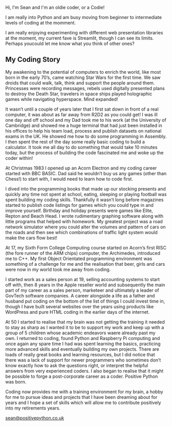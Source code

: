Hi, I'm Sean and I'm an oldie coder, or a Codie!

I am really into Python and am busy moving from beginner to intermediate levels of coding at the momment. 

I am really enjoying experimenting with different web presentation libraries at the moment, my current fave is Streamlit, though I can see its limits.  Perhaps youcould let me know what you think of other ones?

## My Coding Story

My awakening to the potential of computers to enrich the world, like most born in the early 70’s, came watching Star Wars for the first time. We saw droids that could walk, talk, think and support the people around them. Princesses were recording messages, rebels used digitally presented plans to destroy the Death Star, travelers in space ships played holographic games while navigating hyperspace. Mind expanded!

It wasn’t until a couple of years later that I first sat down in front of a real computer, it was about as far away from R2D2 as you could get! I was ill one day and off school and my Dad took me to his work (at the University of Cambridge) and showed me a huge terminal that had just been installed in his offices to help his team load, process and publish datasets on national exams in the UK. He showed me how to do some programming in Assembly. I then spent the rest of the day some really basic coding to build a calculator. It took me all day to do something that would take 10 minutes today, but the process of building the code fascinated me and woke up the coder within!

At Christmas 1983 I opened up an Acorn Electron and my coding career started with BBC BASIC. Dad said he wouldn’t buy us any games (other than Chess!) to start with, I would need to learn how to code first.

I dived into the programming books that made up our stocking presents and quickly any time not spent at school, eating, sleeping or playing football was spent building my coding skills. Thankfully it wasn’t long before magazines started to publish code listings for games which you could type in and improve yourself. Birthday and holiday presents were games like Elite, Repton and Beach Head. I wrote rudimentary graphing software along with little programs that helped with homework. My greatest project was a road network simulator where you could alter the volumes and pattern of cars on the roads and then see which combinations of traffic light system would make the cars flow best!

At 17, my Sixth Form College Computing course started on Acorn’s first RISC (the fore runner of the ARM chips) computer, the Archimedes, introduced me to C++. My first Object Orientated programming environment was something of a challenge for me and the realisation that beer, girls and cars were now in my world took me away from coding.

I started work as a sales person at 19, selling accounting systems to start off with, then 8 years in the Apple reseller world and subsequently the main part of my career as a sales person, marketeer and ultimately a leader of GovTech software companies. A career alongside a life as a father and husband put coding on the bottom of the list of things I could invest time in, though I have built several websites over the years using products like WordPress and pure HTML coding in the earlier days of the internet.

At 50 I started to realise that my brain was not getting the training it needed to stay as sharp as I wanted it to be to support my work and keep up with a group of 5 children whose academic endeavors waere already past my own. I returned to coding, found Python and Raspberry Pi computing and once again any spare time I had was spent learning the basics, practicing more advanced skills and eventually building my own projects. There are loads of really great books and learning resources, but I did notice that there was a lack of support for newer programmers who sometimes don’t know exactly how to ask the questions right, or interpret the helpful answers from very experienced coders. I also began to realise that it might be possible to forge a post-corporate career as a coder. Positive Python was born.

Coding now provides me with a training environment for my brain, a hobby for me to pursue ideas and projects that I have been dreaming about for years and I hope a set of skills which will allow me to contribute positively into my retirements years.

sean@positivepython.co.uk
